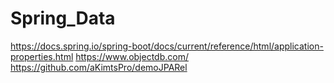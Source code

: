 # Spring_Data
https://docs.spring.io/spring-boot/docs/current/reference/html/application-properties.html
https://www.objectdb.com/
https://github.com/aKimtsPro/demoJPARel  

